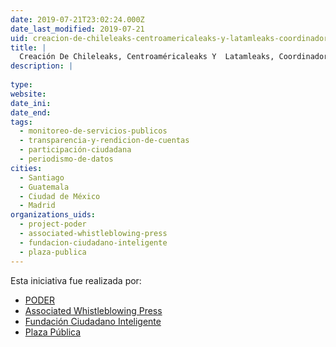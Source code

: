 ```yaml
---
date: 2019-07-21T23:02:24.000Z
date_last_modified: 2019-07-21
uid: creacion-de-chileleaks-centroamericaleaks-y-latamleaks-coordinadora-regional-de-las-plataformas-de-whistleblowing
title: |
  Creación De Chileleaks, Centroaméricaleaks Y  Latamleaks, Coordinadora Regional De Las Plataformas De Whistleblowing.
description: |
  
type: 
website: 
date_ini: 
date_end: 
tags:
  - monitoreo-de-servicios-publicos
  - transparencia-y-rendicion-de-cuentas
  - participación-ciudadana
  - periodismo-de-datos
cities: 
  - Santiago
  - Guatemala
  - Ciudad de México
  - Madrid
organizations_uids:
  - project-poder
  - associated-whistleblowing-press
  - fundacion-ciudadano-inteligente
  - plaza-publica
---
```


Esta iniciativa fue realizada por:

- [PODER](/organizaciones/project-poder)
- [Associated Whistleblowing Press](/organizaciones/associated-whistleblowing-press)
- [Fundación Ciudadano Inteligente](/organizaciones/fundacion-ciudadano-inteligente)
- [Plaza Pública](/organizaciones/plaza-publica)
